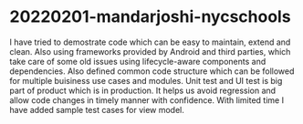 # 20220201-mandarjoshi-nycschools

I have tried to demostrate code which can be easy to maintain, extend and clean. Also using frameworks provided by Android and third parties, which take care of some old issues using lifecycle-aware components and dependencies.
Also defined common code structure which can be followed for multiple buisiness use cases and modules.
Unit test and UI test is big part of product which is in production. It helps us avoid regression and allow code changes in timely manner with confidence. With limited time I have added sample test cases for view model.

